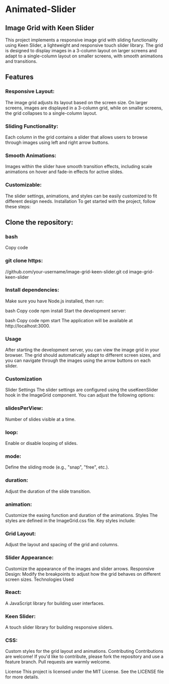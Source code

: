 # Animated-Slider

<h2>Image Grid with Keen Slider</h2>
This project implements a responsive image grid with sliding functionality using Keen Slider, a lightweight and responsive touch slider library. The grid is designed to display images in a 3-column layout on larger screens and adapt to a single-column layout on smaller screens, with smooth animations and transitions.

<h2>Features</h2>
<h3>Responsive Layout:</h3> The image grid adjusts its layout based on the screen size. On larger screens, images are displayed in a 3-column grid, while on smaller screens, the grid collapses to a single-column layout.
<h3>Sliding Functionality:</h3> Each column in the grid contains a slider that allows users to browse through images using left and right arrow buttons.
<h3>Smooth Animations:</h3> Images within the slider have smooth transition effects, including scale animations on hover and fade-in effects for active slides.
<h3>Customizable:</h3> The slider settings, animations, and styles can be easily customized to fit different design needs.
Installation
To get started with the project, follow these steps:

<h2>Clone the repository:</h2>

<h3>bash</h3>
Copy code
<h3>git clone https:</h3>//github.com/your-username/image-grid-keen-slider.git
cd image-grid-keen-slider
<h3>Install dependencies:</h3>
Make sure you have Node.js installed, then run:

bash
Copy code
npm install
Start the development server:

bash
Copy code
npm start
The application will be available at http://localhost:3000.

<h3>Usage</h3>
After starting the development server, you can view the image grid in your browser. The grid should automatically adapt to different screen sizes, and you can navigate through the images using the arrow buttons on each slider.

<h3>Customization</h3>
Slider Settings
The slider settings are configured using the useKeenSlider hook in the ImageGrid component. You can adjust the following options:

<h3>slidesPerView:</h3> Number of slides visible at a time.
<h3>loop: </h3> Enable or disable looping of slides.
<h3>mode:</h3> Define the sliding mode (e.g., "snap", "free", etc.).
<h3>duration:</h3> Adjust the duration of the slide transition.
<h3>animation:</h3> Customize the easing function and duration of the animations.
Styles
The styles are defined in the ImageGrid.css file. Key styles include:

<h3>Grid Layout:</h3> Adjust the layout and spacing of the grid and columns.
<h3>Slider Appearance:</h3> Customize the appearance of the images and slider arrows.
Responsive Design: Modify the breakpoints to adjust how the grid behaves on different screen sizes.
Technologies Used
<h3>React:</h3> A JavaScript library for building user interfaces.
<h3>Keen Slider:</h3> A touch slider library for building responsive sliders.
<h3>CSS:</h3> Custom styles for the grid layout and animations.
Contributing
Contributions are welcome! If you'd like to contribute, please fork the repository and use a feature branch. Pull requests are warmly welcome.

License
This project is licensed under the MIT License. See the LICENSE file for more details.

